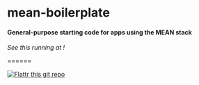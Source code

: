 # mean-boilerplate

#### General-purpose starting code for apps using the MEAN stack

_See this running at [<URL>]()!_

======

[![Flattr this git repo](http://api.flattr.com/button/flattr-badge-large.png)](https://flattr.com/submit/auto?user_id=levisl176&url=github.com/levisl176/mean-boilerplate&title=mean-boilerplate&language=javascript&tags=github&category=software)
